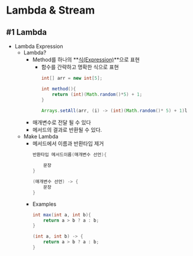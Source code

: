 # Lambda & Stream
## #1 Lambda
- Lambda Expression
    - Lambda?
        - Method를 하나의 **<u>식(Expression)</u>**으로 표현
            - 함수를 간략하고 명확한 식으로 표현
                ```java
                int[] arr = new int[5];
                
                int method(){
                    return (int)(Math.random()*5) + 1;
                }

                Arrays.setAll(arr, (i) -> (int)(Math.random()* 5) + 1)l

                ```
        - 매개변수로 전달 될 수 있다
        - 메서드의 결과로 반환될 수 있다.
    - Make Lambda
        - 메서드에서 이름과 반환타입 제거
            ```java
            반환타입 메서드이름(매개변수 선언){

                문장
            }

            (매개변수 선언) -> {
                문장
            }
            ```
        - Examples
            ```java
            int max(int a, int b){
                return a > b ? a : b;
            }

            (int a, int b) -> {
                return a > b ? a : b;
            }
            ```
